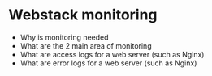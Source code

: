 # Webstack monitoring
  - Why is monitoring needed
  - What are the 2 main area of monitoring
  - What are access logs for a web server (such as Nginx)
  - What are error logs for a web server (such as Nginx)
